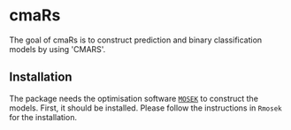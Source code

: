 
# cmaRs


The goal of cmaRs is to construct prediction and binary classification models by using 'CMARS'.

## Installation

The package needs the optimisation software [`MOSEK`](https://www.mosek.com/) to construct the models. First, it should be installed. Please follow the instructions in
`Rmosek` for the installation.




